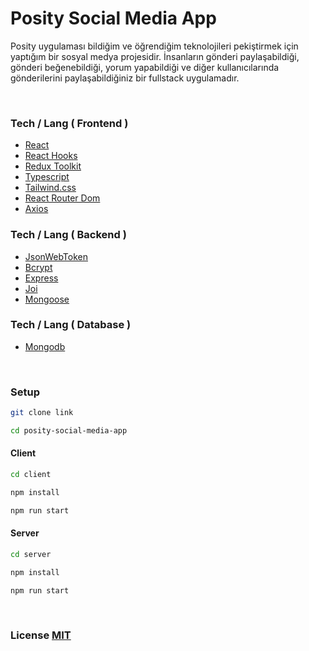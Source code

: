# Posity Social Media App

Posity uygulaması bildiğim ve öğrendiğim teknolojileri pekiştirmek için yaptığım bir sosyal medya projesidir. İnsanların gönderi paylaşabildiği, gönderi beğenebildiği, yorum yapabildiği ve diğer kullanıcılarında gönderilerini paylaşabildiğiniz bir fullstack uygulamadır.

<br/>

### Tech / Lang ( Frontend )

-  [React](https://reactjs.org/)
-  [React Hooks](https://reactjs.org/docs/hooks-intro.html)
-  [Redux Toolkit](https://redux-toolkit.js.org/)
-  [Typescript](https://www.typescriptlang.org/)
-  [Tailwind.css](https://tailwindcss.com/)
-  [React Router Dom](https://reactrouter.com/)
-  [Axios](https://axios-http.com)

### Tech / Lang ( Backend )

-  [JsonWebToken](https://jwt.io/)
-  [Bcrypt](https://www.npmjs.com/package/bcrypt)
-  [Express](https://expressjs.com/)
-  [Joi](https://joi.dev/)
-  [Mongoose](https://mongoosejs.com/)

### Tech / Lang ( Database )

-  [Mongodb](https://www.mongodb.com/)

<br/>

### Setup

```bash
git clone link
```

```bash
cd posity-social-media-app
```

#### Client

```bash
cd client
```

```bash
npm install
```

```bash
npm run start
```

#### Server

```bash
cd server
```

```bash
npm install
```

```bash
npm run start
```

<br>

### **License [MIT](./LICENSE)**
